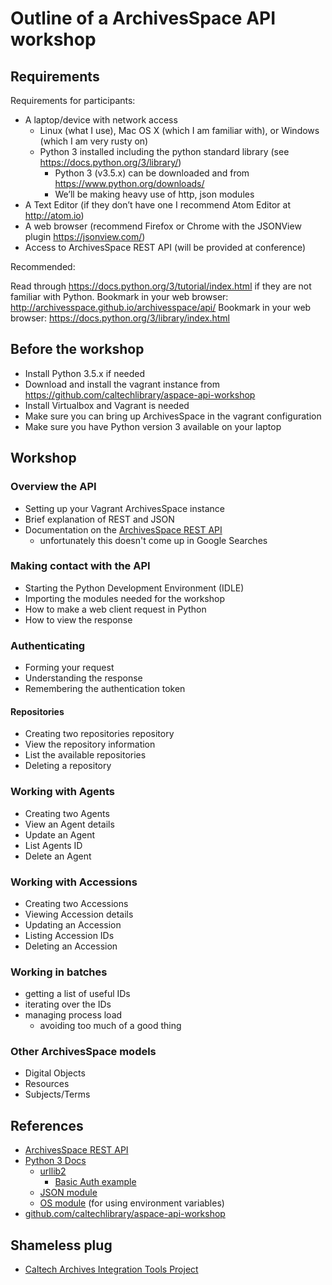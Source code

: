 
# Outline of a ArchivesSpace API workshop

## Requirements

Requirements for participants:

+ A laptop/device with network access
    + Linux (what I use), Mac OS X (which I am familiar with), or Windows (which I am very rusty on)
    + Python 3 installed including the python standard library (see https://docs.python.org/3/library/)
        + Python 3 (v3.5.x) can be downloaded and from https://www.python.org/downloads/
        + We’ll be making heavy use of http, json modules
+ A Text Editor (if they don’t have one I recommend Atom Editor at http://atom.io)
+ A web browser (recommend Firefox or Chrome with the JSONView plugin https://jsonview.com/)
+ Access to ArchivesSpace REST API (will be provided at conference)

Recommended:

Read through https://docs.python.org/3/tutorial/index.html if they are not familiar with Python.
Bookmark in your web browser: http://archivesspace.github.io/archivesspace/api/
Bookmark in your web browser: https://docs.python.org/3/library/index.html



## Before the workshop

+ Install Python 3.5.x if needed
+ Download and install the vagrant instance from https://github.com/caltechlibrary/aspace-api-workshop
+ Install Virtualbox and Vagrant is needed
+ Make sure you can bring up ArchivesSpace in the vagrant configuration
+ Make sure you have Python version 3 available on your laptop


## Workshop

### Overview the API

+ Setting up your Vagrant ArchivesSpace instance
+ Brief explanation of REST and JSON
+ Documentation on the [ArchivesSpace REST API](http://archivesspace.github.io/archivesspace/api/)
    + unfortunately this doesn't come up in Google Searches

### Making contact with the API

+ Starting the Python Development Environment (IDLE)
+ Importing the modules needed for the workshop
+ How to make a web client request in Python
+ How to view the response

### Authenticating

+ Forming your request
+ Understanding the response
+ Remembering the authentication token

#### Repositories

+ Creating two repositories repository
+ View the repository information
+ List the available repositories
+ Deleting a repository

### Working with Agents

+ Creating two Agents
+ View an Agent details
+ Update an Agent
+ List Agents ID
+ Delete an Agent

### Working with Accessions

+ Creating two Accessions
+ Viewing Accession details
+ Updating an Accession
+ Listing Accession IDs
+ Deleting an Accession


### Working in batches

+ getting a list of useful IDs
+ iterating over the IDs
+ managing process load
    + avoiding too much of a good thing

###  Other ArchivesSpace models

+ Digital Objects
+ Resources
+ Subjects/Terms


## References

+ [ArchivesSpace REST API](http://archivesspace.github.io/archivesspace/api/)
+ [Python 3 Docs](https://docs.python.org/3.5/)
    + [urllib2](https://docs.python.org/3/howto/urllib2.html)
        + [Basic Auth example](http://www.voidspace.org.uk/python/articles/authentication.shtml)
    + [JSON module](https://docs.python.org/3.5/library/json.html?highlight=json#module-json)
    + [OS module](https://docs.python.org/3.5/library/os.html) (for using environment variables)
+ [github.com/caltechlibrary/aspace-api-workshop](https://github.com/caltechlibrary/aspace-api-workshop)

## Shameless plug

+ [Caltech Archives Integration Tools Project](http://github.com/caltechlibrary/cait)
